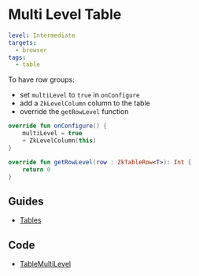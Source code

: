 # Multi Level Table

```yaml
level: Intermediate
targets:
  - browser
tags:
  - table
```

To have row groups:

- set  `multiLevel` to `true` in `onConfigure`
- add a `ZkLevelColumn` column to the table
- override the `getRowLevel` function

```kotlin
override fun onConfigure() {
    multiLevel = true
    + ZkLevelColumn(this)
}

override fun getRowLevel(row : ZkTableRow<T>): Int {
    return 0    
}
```

<div data-zk-enrich="TableMultiLevel"></div>

## Guides

- [Tables](/doc/guides/browser/builtin/Tables.md)

## Code

- [TableMultiLevel](/cookbook/src/jsMain/kotlin/zakadabar/cookbook/browser/table/multiLevel/TableMultiLevel.kt)
